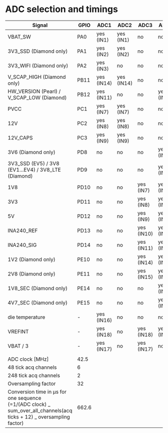 # ADC selection and timings

| Signal                                                                                                                    | GPIO  | ADC1       | ADC2       | ADC3       | ADC4       | ADC5       |
| ------------------------------------------------------------------------------------------------------------------------- | ----- | ---------- | ---------- | ---------- | ---------- | ---------- |
| VBAT_SW                                                                                                                   | PA0   | yes (IN1)  | yes (IN1)  | no         | no         | no         |
| 3V3_SSD (Diamond only)                                                                                                    | PA1   | yes (IN2)  | yes (IN2)  | no         | no         | no         |
| 3V3_WIFI (Diamond only)                                                                                                   | PA2   | yes (IN3)  | no         | no         | no         | no         |
| V_SCAP_HIGH (Diamond only)                                                                                                | PB11  | yes (IN14) | yes (IN14) | no         | no         | no         |
| HW_VERSION (Pearl) / V_SCAP_LOW (Diamond)                                                                                 | PB12  | yes (IN11) | no         | no         | yes (IN3)  | no         |
| PVCC                                                                                                                      | PC1   | yes (IN7)  | yes (IN7)  | no         | no         | no         |
| 12V                                                                                                                       | PC2   | yes (IN8)  | yes (IN8)  | no         | no         | no         |
| 12V_CAPS                                                                                                                  | PC3   | yes (IN9)  | yes (IN9)  | no         | no         | no         |
| 3V6 (Diamond only)                                                                                                        | PD8   | no         | no         | no         | yes (IN12) | yes (IN12) |
| 3V3_SSD (EV5) / 3V8 (EV1…EV4) / 3V8_LTE (Diamond)                                                                         | PD9   | no         | no         | no         | yes (IN13) | yes (IN13) |
| 1V8                                                                                                                       | PD10  | no         | no         | yes (IN7)  | yes (IN7)  | yes (IN7)  |
| 3V3                                                                                                                       | PD11  | no         | no         | yes (IN8)  | yes (IN8)  | yes (IN8)  |
| 5V                                                                                                                        | PD12  | no         | no         | yes (IN9)  | yes (IN9)  | yes (IN9)  |
| INA240_REF                                                                                                                | PD13  | no         | no         | yes (IN10) | yes (IN10) | yes (IN10) |
| INA240_SIG                                                                                                                | PD14  | no         | no         | yes (IN11) | yes (IN11) | yes (IN11) |
| 1V2 (Diamond only)                                                                                                        | PE10  | no         | no         | yes (IN14) | yes (IN14) | yes (IN14) |
| 2V8 (Diamond only)                                                                                                        | PE11  | no         | no         | yes (IN15) | yes (IN15) | yes (IN15) |
| 1V8_SEC (Diamond only)                                                                                                    | PE14  | no         | no         | no         | yes (IN1)  | no         |
| 4V7_SEC (Diamond only)                                                                                                    | PE15  | no         | no         | no         | yes (IN2)  | no         |
| die temperature                                                                                                           | \-    | yes (IN16) | no         | no         | no         | yes (IN4)  |
| VREFINT                                                                                                                   | \-    | yes (IN18) | no         | yes (IN18) | yes (IN18) | yes (IN18) |
| VBAT / 3                                                                                                                  | \-    | yes (IN17) | no         | yes (IN17) | no         | yes (IN17) |
|                                                                                                                           |       |            |            |            |            |            |
| ADC clock [MHz]                                                                                                           | 42.5  |            |            |            |            |            |
| 48 tick acq channels                                                                                                      | 6     |            |            |            |            |            |
| 248 tick acq channels                                                                                                     | 2     |            |            |            |            |            |
| Oversampling factor                                                                                                       | 32    |            |            |            |            |            |
| Conversion time in µs for one sequence<br/>(=1/(ADC clock) _ sum_over_all_channels(acq ticks + 12) _ oversampling factor) | 662.6 |            |            |            |            |            |
